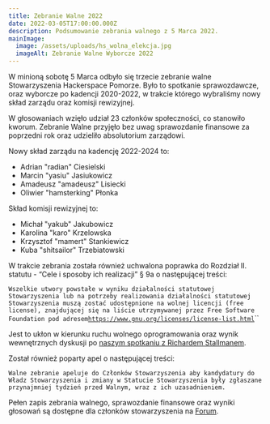 ```yaml
---
title: Zebranie Walne 2022
date: 2022-03-05T17:00:00.000Z
description: Podsumowanie zebrania walnego z 5 Marca 2022.
mainImage:
  image: /assets/uploads/hs_wolna_elekcja.jpg
  imageAlt: Zebranie Walne Wyborcze 2022
---
```

W minioną sobotę 5 Marca odbyło się trzecie zebranie walne Stowarzyszenia Hackerspace Pomorze. Było to spotkanie sprawozdawcze, oraz wyborcze po kadencji 2020-2022, w trakcie którego wybraliśmy nowy skład zarządu oraz komisji rewizyjnej. 

W głosowaniach wzięło udział 23 członków społeczności, co stanowiło kworum. Zebranie Walne przyjęło bez uwag sprawozdanie finansowe za poprzedni rok oraz udzieliło absolutorium zarządowi.

Nowy skład zarządu na kadencję 2022-2024 to:

* Adrian "radian" Ciesielski
* Marcin "yasiu" Jasiukowicz
* Amadeusz "amadeusz" Lisiecki
* Oliwier "hamsterking" Płonka

Skład komisji rewizyjnej to:

* Michał "yakub" Jakubowicz
* Karolina "karo" Krzelowska
* Krzysztof "mamert" Stankiewicz
* Kuba "shitsailor" Trzebiatowski

W trakcie zebrania została również uchwalona poprawka do Rozdział II. statutu - “Cele i sposoby ich realizacji” § 9a o następującej treści: 

`Wszelkie utwory powstałe w wyniku działalności statutowej Stowarzyszenia lub na potrzeby realizowania działalności statutowej Stowarzyszenia muszą zostać udostępnione na wolnej licencji (free license), znajdującej się na liście utrzymywanej przez Free Software Foundation pod adresem`[`https://www.gnu.org/licenses/license-list.html`](https://www.gnu.org/licenses/license-list.html)``

Jest to ukłon w kierunku ruchu wolnego oprogramowania oraz wynik wewnętrznych dyskusji po [naszym spotkaniu z Richardem Stallmanem](https://forum.hsp.sh/t/richard-stallman-is-in-town/449).

Został również poparty apel o następującej treści:

`Walne zebranie apeluje do Członków Stowarzyszenia aby kandydatury do Władz Stowarzyszenia i zmiany w Statucie Stowarzyszenia były zgłaszane przynajmniej tydzień przed Walnym, wraz z ich uzasadnieniem.`

Pełen zapis zebrania walnego, sprawozdanie finansowe oraz wyniki głosowań są dostępne dla członków stowarzyszenia na [Forum](https://forum.hsp.sh/t/walne-zebranie-czlonkow-05-03-2022/587).